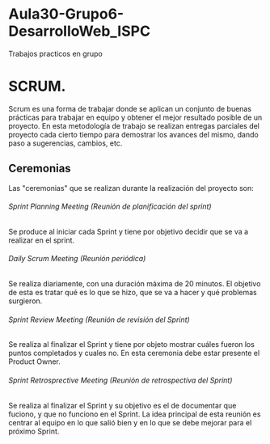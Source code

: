 # Aula30-Grupo6-DesarrolloWeb_ISPC
Trabajos practicos en grupo

# **SCRUM.**

Scrum es una forma de trabajar donde se aplican un conjunto de buenas prácticas para trabajar en equipo y obtener el mejor resultado posible de un proyecto.
En esta metodología de trabajo se realizan entregas parciales del proyecto cada cierto tiempo para demostrar los avances del mismo, dando paso a sugerencias, cambios, etc.

## **Ceremonias**

Las "ceremonias" que se realizan durante la realización del proyecto son:
 
###### Sprint Planning Meeting (Reunión de planificación del sprint)

Se produce al iniciar cada Sprint y tiene por objetivo decidir que se va a realizar en el sprint.

###### Daily Scrum Meeting (Reunión periódica)

Se realiza diariamente, con una duración máxima de 20 minutos. El objetivo de esta es tratar qué es lo que se hizo, que se va a hacer y qué problemas surgieron.

###### Sprint Review Meeting (Reunión de revisión del Sprint)

Se realiza al finalizar el Sprint y tiene por objeto mostrar cuáles fueron los puntos completados y cuales no. En esta ceremonia debe estar presente el Product Owner.

###### Sprint Retrosprective Meeting (Reunión de retrospectiva del Sprint)

Se realiza al finalizar el Sprint y su objetivo es el de documentar que fuciono, y  que no funciono en el Sprint. La idea principal de esta reunión es centrar al equipo en lo que salió bien y en lo que se debe mejorar para el próximo Sprint.
